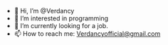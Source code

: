 - 👋 Hi, I’m @Verdancy
- 👀 I’m interested in programming
- 🌱 I’m currently looking for a job.
- 📫 How to reach me: Verdancyofficial@gmail.com
